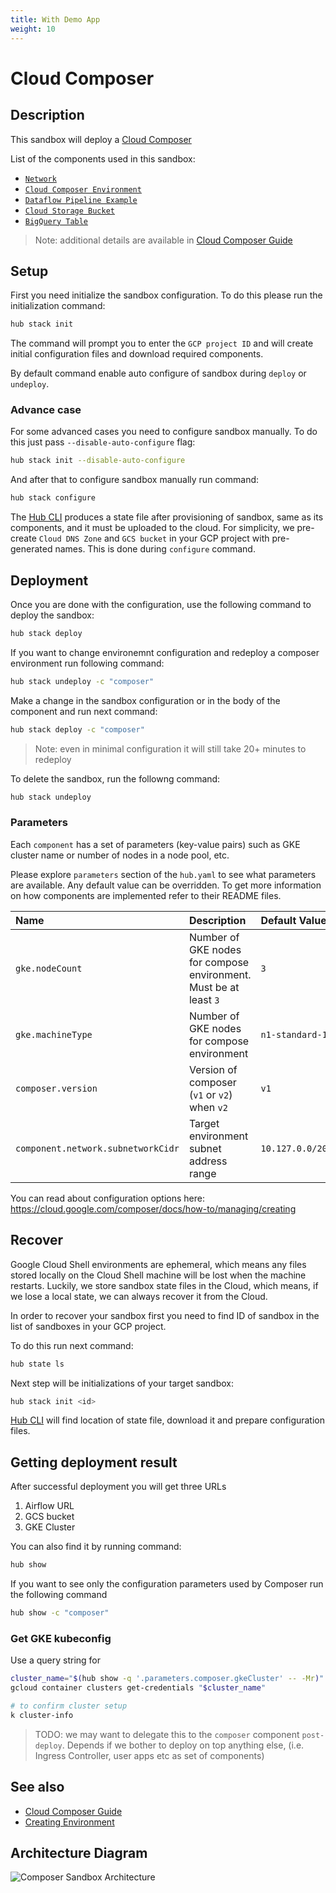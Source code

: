 ```yaml
---
title: With Demo App
weight: 10
---
```

# Cloud Composer

## Description

This sandbox will deploy a [Cloud Composer](https://cloud.google.com/composer)

List of the components used in this sandbox:

* [`Network`](https://github.com/agilestacks/google-components/tree/main/gke-gcloud)
* [`Cloud Composer Environment`](https://github.com/agilestacks/google-components/tree/main/composer-environment)
* [`Dataflow Pipeline Example`](https://github.com/agilestacks/google-components/tree/main/dataflow-example)
* [`Cloud Storage Bucket`](https://github.com/agilestacks/google-components/tree/main/dataflow-example)
* [`BigQuery Table`](https://github.com/agilestacks/google-components/tree/main/dataflow-example)

> Note: additional details are available in [Cloud Composer Guide]

## Setup

First you need initialize the sandbox configuration.
To do this please run the initialization command:

```bash
hub stack init
```

The command will prompt you to enter the `GCP project ID` and
will create initial configuration files and download required components.

By default command enable auto configure of sandbox during `deploy` or `undeploy`.

### Advance case

For some advanced cases you need to configure sandbox manually.
To do this just pass `--disable-auto-configure` flag:

```bash
hub stack init --disable-auto-configure
```

And after that to configure sandbox manually run command:

```bash
hub stack configure
```

The [Hub CLI] produces a state file after provisioning of sandbox,
same as its components, and it must be uploaded to the cloud.
For simplicity, we pre-create `Cloud DNS Zone` and `GCS bucket`
in your GCP project with pre-generated names.
This is done during `configure` command.

## Deployment

Once you are done with the configuration, use the following command to deploy the sandbox:

```bash
hub stack deploy
```

If you want to change environemnt configuration and redeploy a composer environment run following command:

```bash
hub stack undeploy -c "composer"
```

Make a change in the sandbox configuration or in the body of the component and run next command:

```bash
hub stack deploy -c "composer"
```

> Note: even in minimal configuration it will still take 20+ minutes to redeploy

To delete the sandbox, run the followng command:

```bash
hub stack undeploy
```

### Parameters

Each `component` has a set of parameters (key-value pairs) such as
GKE cluster name or number of nodes in a node pool, etc.

Please explore `parameters` section of the `hub.yaml` to see what parameters are available.
Any default value can be overridden.
To get more information on how components are implemented refer to their README files.

| Name      | Description | Default Value |
| :-------- | :--------   | :-------- |
| `gke.nodeCount` | Number of GKE nodes for compose environment. Must be at least `3` | `3` |
| `gke.machineType` | Number of GKE nodes for compose environment | `n1-standard-1` |
| `composer.version` | Version of composer (`v1` or `v2`) when `v2` | `v1` |
| `component.network.subnetworkCidr` | Target environment subnet address range | `10.127.0.0/20` |

You can read about configuration options here: <https://cloud.google.com/composer/docs/how-to/managing/creating>

## Recover

Google Cloud Shell environments are ephemeral, which means any files stored locally
on the Cloud Shell machine will be lost when the machine restarts.
Luckily, we store sandbox state files in the Cloud, which means,
if we lose a local state, we can always recover it from the Cloud.

In order to recover your sandbox first you need to find ID of sandbox
in the list of sandboxes in your GCP project.

To do this run next command:

```bash
hub state ls
```

Next step will be initializations of your target sandbox:

```bash
hub stack init <id>
```

[Hub CLI] will find location of state file, download it and prepare configuration files.

## Getting deployment result

After successful deployment you will get three URLs

1. Airflow URL
2. GCS bucket
3. GKE Cluster

You can also find it by running command:

```bash
hub show
```

If you want to see only the configuration parameters used by Composer run the following command

```bash
hub show -c "composer"
```

### Get GKE kubeconfig

Use a query string for

```bash
cluster_name="$(hub show -q '.parameters.composer.gkeCluster' -- -Mr)"
gcloud container clusters get-credentials "$cluster_name"

# to confirm cluster setup
k cluster-info
```

> TODO: we may want to delegate this to the `composer` component `post-deploy`. Depends if we bother to deploy on top anything else, (i.e. Ingress Controller, user apps etc as set of components)

## See also

* [Cloud Composer Guide]
* [Creating Environment](https://cloud.google.com/composer/docs/how-to/managing/creating)

## Architecture Diagram

![Composer Sandbox Architecture](https://google.devops.delivery/images/composer_diagram.png)

[Hub CLI]: https://superhub.io
[Cloud Composer Guide]: https://cloud.google.com/composer/docs/how-to
